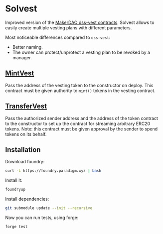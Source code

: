 # Solvest

Improved version of the [MakerDAO dss-vest contracts](https://github.com/makerdao/dss-vest/blob/master). Solvest allows to easily create multiple vesting plans with different parameters.

Most noticeable differences compared to `dss-vest`:
- Better naming.
- The owner can protect/unprotect a vesting plan to be revoked by a manager.

## [MintVest](./src/MintVest.sol)

Pass the address of the vesting token to the constructor on deploy. This contract must be given authority to `mint()` tokens in the vesting contract.

## [TransferVest](./src/TransferVest.sol)

Pass the authorized sender address and the address of the token contract to the constructor to set up the contract for streaming arbitrary ERC20 tokens. Note: this contract must be given approval by the sender to spend tokens on its behalf.

## Installation

Download foundry:
```bash
curl -L https://foundry.paradigm.xyz | bash
```

Install it:
```bash
foundryup
```

Install dependencies:
```bash
git submodule update --init --recursive
```

Now you can run tests, using forge:
```bash
forge test
```
